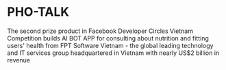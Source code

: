 # PHO-TALK
The second prize product in Facebook Developer Circles Vietnam Competition builds AI BOT APP for consulting about nutrition and fitting users' health from FPT Software Vietnam - the global leading technology and IT services group headquartered in Vietnam with nearly US$2 billion in revenue
